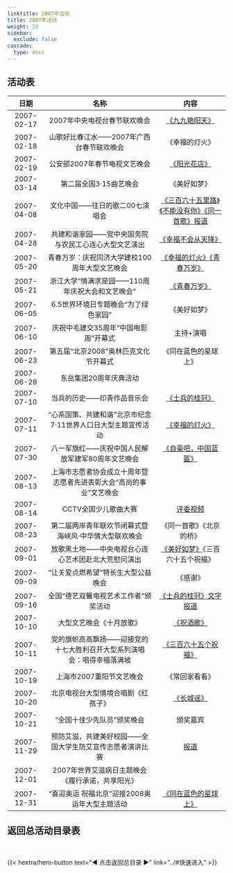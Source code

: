 ```yaml
---
linktitle: 2007年活动
title: 2007年活动
weight: 22
sidebar:
  exclude: false
cascade:
  type: docs
---
```


## 活动表

|日期|名称|内容|
|:-----:|:-----:|:-----:|
|2007-02-17|2007年中央电视台春节联欢晚会|[《九九艳阳天》](../2007/20070217/#2007年中央电视台春节联欢晚会)|
|2007-02-18|山歌好比春江水——2007年广西台春节联欢晚会|《幸福的灯火》|
|2007-02-19|公安部2007年春节电视文艺晚会|[《阳光花店》](../2007/20070217/#公安部2007年春节电视文艺晚会)|
|2007-03-14|第二届全国3·15曲艺晚会|《美好如梦》|
|2007-04-08|文化中国——往日的歌二00七演唱会|[《三百六十五里路》《不能没有你》《同一首歌》报道](https://www.chinanews.com.cn/hr/mzhrxw/news/2007/04-09/910870.shtml)|
|2007-04-28|共建和谐家园——党中央国务院与农民工心连心大型文艺演出|[《幸福不会从天降》](../2007/20070428)|
|2007-05-20|青春万岁：庆祝同济大学建校100周年大型文艺晚会|[《幸福的灯火》《青春万岁》](../2007/20070520/)|
|2007-05-21|浙江大学“情满求是园——110周年庆祝大会和文艺晚会”|[《青春万岁》](../2007/20070521/)|
|2007-06-05|6.5世界环境日专题晚会“为了绿色家园”|《美好如梦》|
|2007-06-10|庆祝中毛建交35周年“中国电影周”开幕式|主持+演唱|
|2007-06-23|第五届“北京2008”奥林匹克文化节开幕式|《同在蓝色的星球上》|
|2007-06-29|东岳集团20周年庆典活动||
|2007-07-10|当兵的历史——印青作品音乐会|[《士兵的桂冠》](../2007/20070710/)|
|2007-07-11|“心系国策、共建和谐”北京市纪念7·11世界人口日大型主题宣传活动|[《幸福的灯火》](../2007/20070711/)|
|2007-07-30|八一军旗红——庆祝中国人民解放军建军80周年文艺晚会|[《自豪吧，中国蓝盔》](../2007/20070730/)|
|2007-08-13|上海市志愿者协会成立十周年暨志愿者先进表彰大会“高尚的事业”文艺晚会||
|2007-08-14|CCTV全国少儿歌曲大赛|[评委视频](../2007/20070814/)|
|2007-08-23|第二届两岸青年联欢节闭幕式暨海峡风·中华情大型联欢晚会|《同一首歌》《北京的桥》|
|2007-09-01|放歌黑土地——中央电视台心连心艺术团赴北大荒慰问演出|[《美好如梦》](../2007/20070901/)《三百六十五个祝福》|
|2007-09-09|“让关爱点燃希望”特长生大型公益晚会|《感谢》|
|2007-09-16|全国“德艺双馨电视艺术工作者”颁奖活动|[《士兵的桂冠》文字报道](https://blog.sina.com.cn/s/blog_49cdc8e3010009zx.html)|
|2007-10-10|大型文艺晚会《十月放歌》|[《祝酒歌》](../2007/20071010/)|
|2007-10-11|党的旗帜高高飘扬——迎接党的十七大胜利召开大型系列演唱会：唱得幸福落满坡|[《三百六十五个祝福》](../2007/20071011/)|
|2007-10-19|上海市2007重阳节文艺晚会|《常回家看看》|
|2007-10-20|北京电视台大型情境合唱剧《红孩子》|[《长城谣》](../2007/20071020/)|
|2007-10-21|“全国十佳少先队员”颁奖晚会|颁奖嘉宾|
|2007-11-29|预防艾滋，共建美好校园——全国大学生防艾宣传志愿者演讲比赛|[报道](https://bynews.bjmu.edu.cn/zhxw/2007/88621.htm)|
|2007-12-01|2007年世界艾滋病日主题晚会《履行承诺，共享阳光》||
|2007-12-31|“喜迎奥运 祝福北京”迎接2008奥运年大型主题活动|[《同在蓝色的星球上》](../2007/20071231/)|




## 返回总活动目录表

<br>

{{< hextra/hero-button text="◀ 点击返回总目录 ▶" link="../#快速进入" >}}